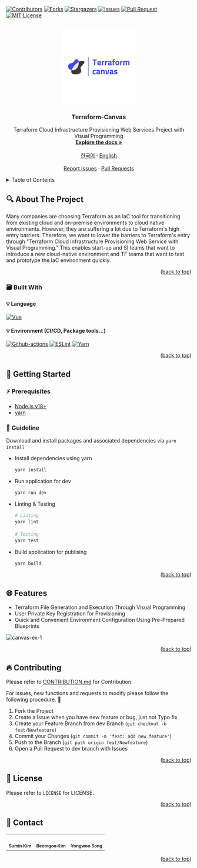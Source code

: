 <!-- Improved compatibility of back to top link: See: https://github.com/othneildrew/Best-README-Template/pull/73 -->
<a name="readme-top"></a>
[![Contributors][contributors-shield]][contributors-url] [![Forks][forks-shield]][forks-url] [![Stargazers][stars-shield]][stars-url] [![Issues][issues-shield]][issues-url] [![Pull Request][pr-shield]][pr-url] [![MIT License][license-shield]][license-url]



<!-- PROJECT LOGO -->
<br />
<div align="center">
  <a href="https://github.com/Terraform-Canvas/front-end">
    <img src="./images/canvas-logo.jpg" alt="Logo" width="200" height="200">
  </a>

<h3 align="center">Terraform-Canvas</h3>

  <p align="center">
    Terraform Cloud Infrastructure Provisioning Web Services Project with Visual Programming
    <br />
    <a href="https://facerain.notion.site/e393c21c423e46318f1dd21a3a9ed428?v=cf7ba34920154548a7d0303f27c7710b&pvs=4"><strong>Explore the docs »</strong></a>
    <br />
    <br />
    <a href="https://github.com/Terraform-Canvas/front-end/blob/main/README_kor.md">한국어</a>
    ·
    <a href="https://github.com/Terraform-Canvas/front-end/blob/main/README.md">English</a>
    <br />
    <br />
    <a href="https://github.com/Terraform-Canvas/front-end/issues">Report Issues</a>
    ·
    <a href="https://github.com/Terraform-Canvas/front-end/pulls">Pull Requests</a>
  </p>
</div>



<!-- TABLE OF CONTENTS -->
<details>
  <summary>Table of Contents</summary>
  <ol>
    <li>
      <a href="#mag-about-the-projectt">About The Project</a>
      <ul>
        <li><a href="#card_file_box-built-with">Built With</a></li>
      </ul>
    </li>
    <li>
      <a href="#rocket-getting-started">Getting Started</a>
      <ul>
        <li><a href="#zap-prerequisites">Prerequisites</a></li>
                <li><a href="#-guideline">Guideline</a></li>
      </ul>
    </li>
    <li><a href="#globe_with_meridians-features">Features</a></li>
        <li><a href="#fire-contributing">Contributing</a></li>
    <li><a href="#closed_lock_with_key-license">License</a></li>
    <li><a href="#speech_balloon-contact">Contact</a></li>
  </ol>
</details>



<!-- ABOUT THE PROJECT -->
## :mag: About The Project
Many companies are choosing Terraform as an IaC tool for transitioning from existing cloud and on-premise environments to cloud native environments. However, they are suffering a lot due to Terraform's high entry barriers. Therefore, we want to lower the barriers to Terraform's entry through "Terraform Cloud Infrastructure Provisioning Web Service with Visual Programming." This enables start-up and SI teams that want to introduce a new cloud-native environment and TF teams that want to test and prototype the IaC environment quickly.

<p align="right">(<a href="#readme-top">back to top</a>)</p>



### :card_file_box: Built With
#### :bulb: Language
[![Vue][Vue]][Vue-url]
#### :bulb: Environment (CI/CD, Package tools...)
[![Github-actions][Github-actions]][Github-actions-url] [![ESLint][ESLint]][ESLint-url] [![Yarn][Yarn]][Yarn-url]

<p align="right">(<a href="#readme-top">back to top</a>)</p>



<!-- GETTING STARTED -->
## :rocket: Getting Started

### :zap: Prerequisites
- [Node.js v18+](https://nodejs.org/)
- [yarn](https://yarnpkg.com/)


### 🚀 Guideline

Download and install packages and associated dependencies via `yarn install`
* Install dependencies using yarn
  
  ```sh
  yarn install
  ```
* Run application for dev
  
  ```sh
  yarn run dev
  ```
* Linting & Testing
  
  ```sh
  # Linting
  yarn lint

  # Testing
  yarn test
  ```
* Build application for publising

  ```sh
  yarn build
  ```


<p align="right">(<a href="#readme-top">back to top</a>)</p>





## :globe_with_meridians: Features
- Terraform File Generation and Execution Through Visual Programming
- User Private Key Registration for Provisioning
- Quick and Convenient Environment Configuration Using Pre-Prepared Blueprints
  
![canvas-ex-1](https://github.com/Terraform-Canvas/front-end/assets/16442978/94fccd75-e988-4ad5-a10f-6391ae5aac61)


<p align="right">(<a href="#readme-top">back to top</a>)</p>


<!-- CONTRIBUTING -->
## :fire: Contributing
Please refer to [CONTRIBUTION.md](https://github.com/Terraform-Canvas/front-end/blob/main/CONTRIBUTING.md) for Contribution.

For issues, new functions and requests to modify please follow the following procedure. 🥰

1. Fork the Project
2. Create a Issue when you have new feature or bug, just not Typo fix
3. Create your Feature Branch from dev Branch (`git checkout -b feat/Newfeature`)
4. Commit your Changes (`git commit -m 'feat: add new feature'`)
5. Push to the Branch (`git push origin feat/Newfeature`)
6. Open a Pull Request to dev branch with Issues

<p align="right">(<a href="#readme-top">back to top</a>)</p>



<!-- LICENSE -->
## :closed_lock_with_key: License
Please refer to `LICENSE` for LICENSE.
<p align="right">(<a href="#readme-top">back to top</a>)</p>



<!-- CONTACT -->
## :speech_balloon: Contact

<table>
  <tbody>
    <tr>
      <td align="center"><a href="https://github.com/Eeap"><img src="https://avatars.githubusercontent.com/u/42088290?v=4" width="100px;" alt=""/><br /><sub><b>Sumin Kim</b></sub></a></td>
            <td align="center"><a href="https://github.com/BambooKim"><img src="https://avatars.githubusercontent.com/u/42964867?v=4" width="100px;" alt=""/><br /><sub><b>Beomgoo Kim</b></sub></a></td>
      <td align="center"><a href="https://github.com/FacerAin"><img src="https://avatars.githubusercontent.com/u/16442978?v=4" width="100px;" alt=""/><br /><sub><b>Yongwoo Song</b></sub></a></td>
    </tr>
  </tobdy>
</table>

<p align="right">(<a href="#readme-top">back to top</a>)</p>


<!-- MARKDOWN LINKS & IMAGES -->
<!-- https://www.markdownguide.org/basic-syntax/#reference-style-links -->
[contributors-shield]: https://img.shields.io/github/contributors/Terraform-Canvas/front-end.svg?style=flat
[contributors-url]: https://github.com/Terraform-Canvas/front-end/graphs/contributors
[forks-shield]: https://img.shields.io/github/forks/Terraform-Canvas/front-end.svg?style=flat
[forks-url]: https://github.com/Terraform-Canvas/front-end/network/members
[stars-shield]: https://img.shields.io/github/stars/Terraform-Canvas/front-end.svg?style=flat
[stars-url]: https://github.com/Terraform-Canvas/front-end/stargazers
[issues-shield]: https://img.shields.io/github/issues/Terraform-Canvas/front-end.svg?style=flat
[issues-url]: https://github.com/Terraform-Canvas/front-end/issues
[pr-url]: https://github.com/Terraform-Canvas/front-end/pulls
[pr-shield]: https://img.shields.io/github/issues-pr/Terraform-Canvas/front-end.svg?style=flat
[license-shield]: https://img.shields.io/github/license/Terraform-Canvas/front-end.svg?style=flat
[license-url]: https://github.com/Terraform-Canvas/front-end/blob/master/LICENSE.txt

[Yarn]: https://img.shields.io/badge/yarn-%232C8EBB.svg?style=flat&logo=yarn&logoColor=white
[Yarn-url]: https://yarnpkg.com/
[ESLint]: https://img.shields.io/badge/ESLint-4B3263?style=flat&logo=eslint&logoColor=white
[ESLint-url]: https://eslint.org/
[Vue]: https://img.shields.io/badge/Vue.js-35495E?style=flat&logo=vuedotjs&logoColor=white
[Vue-url]: https://vuejs.org/
[Go]: https://img.shields.io/badge/Go-00ADD8?style=flat&logo=Go&logoColor=white
[Go-url]: https://go.dev/
[Terraform]: https://img.shields.io/badge/Terraform-430098?style=flat&logo=Terraform&logoColor=white
[Terraform-url]: https://www.terraform.io/
[aws]: https://img.shields.io/badge/AmazonAWS-232F3E?style=flat&logo=AmazonAWS&logoColor=white
[aws-url]: https://aws.amazon.com/
[OCI]: https://img.shields.io/badge/Oracle-F80000?style=flat&logo=oracle&logoColor=black
[OCI-url]: https://www.oracle.com/kr/cloud/
[Kubernetes]: https://img.shields.io/badge/Kubernetes-326CE5?style=flat&logo=Kubernetes&logoColor=white
[Kubernetes-url]: https://kubernetes.io/ko/
[Github-actions]: https://img.shields.io/badge/GitHub_Actions-2088FF?style=flat&logo=github-actions&logoColor=white
[Github-actions-url]: https://github.com/features/actions
[Helm]: https://img.shields.io/badge/Helm-326CE5?style=flat&logo=Helm&logoColor=white
[Helm-url]: https://helm.sh/
[Accordian]: https://img.shields.io/badge/Accordian-430098?style=flat&logo=Accordian&logoColor=white
[Accordian-url]: https://accordions.co.kr/
